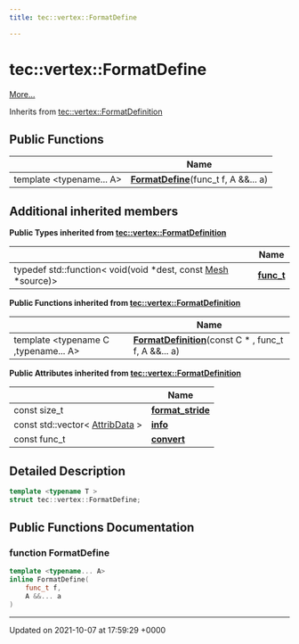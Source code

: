 ```yaml
---
title: tec::vertex::FormatDefine

---
```


# tec::vertex::FormatDefine



 [More...](#detailed-description)

Inherits from [tec::vertex::FormatDefinition](/engine/Classes/structtec_1_1vertex_1_1_format_definition/)

## Public Functions

|                | Name           |
| -------------- | -------------- |
| template <typename... A\> <br>| **[FormatDefine](/engine/Classes/structtec_1_1vertex_1_1_format_define/#function-formatdefine)**(func_t f, A &&... a) |

## Additional inherited members

**Public Types inherited from [tec::vertex::FormatDefinition](/engine/Classes/structtec_1_1vertex_1_1_format_definition/)**

|                | Name           |
| -------------- | -------------- |
| typedef std::function< void(void *dest, const [Mesh](/engine/Classes/structtec_1_1_mesh/) *source)> | **[func_t](/engine/Classes/structtec_1_1vertex_1_1_format_definition/#typedef-func-t)**  |

**Public Functions inherited from [tec::vertex::FormatDefinition](/engine/Classes/structtec_1_1vertex_1_1_format_definition/)**

|                | Name           |
| -------------- | -------------- |
| template <typename C ,typename... A\> <br>| **[FormatDefinition](/engine/Classes/structtec_1_1vertex_1_1_format_definition/#function-formatdefinition)**(const C * , func_t f, A &&... a) |

**Public Attributes inherited from [tec::vertex::FormatDefinition](/engine/Classes/structtec_1_1vertex_1_1_format_definition/)**

|                | Name           |
| -------------- | -------------- |
| const size_t | **[format_stride](/engine/Classes/structtec_1_1vertex_1_1_format_definition/#variable-format-stride)**  |
| const std::vector< [AttribData](/engine/Classes/structtec_1_1vertex_1_1_attrib_data/) > | **[info](/engine/Classes/structtec_1_1vertex_1_1_format_definition/#variable-info)**  |
| const func_t | **[convert](/engine/Classes/structtec_1_1vertex_1_1_format_definition/#variable-convert)**  |


## Detailed Description

```cpp
template <typename T >
struct tec::vertex::FormatDefine;
```

## Public Functions Documentation

### function FormatDefine

```cpp
template <typename... A>
inline FormatDefine(
    func_t f,
    A &&... a
)
```


-------------------------------

Updated on 2021-10-07 at 17:59:29 +0000